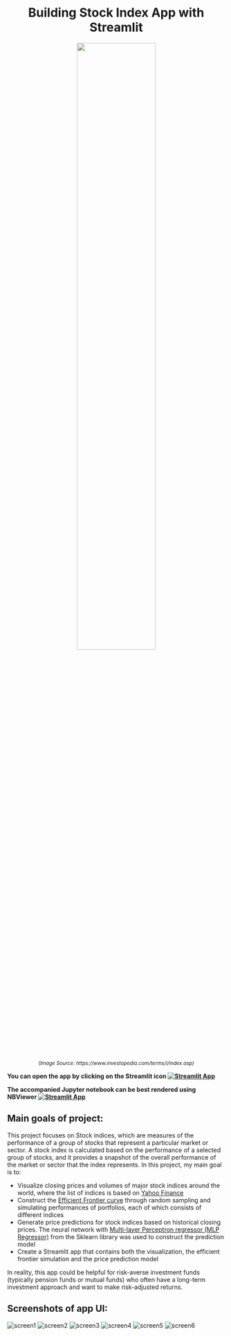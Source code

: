 <h1 align="center">
Building Stock Index App with Streamlit
</h1>

<p align="center">
<img src="https://www.investopedia.com/thmb/rw1cnmtQgCcEDVxuAybDFo1U3_E=/750x0/filters:no_upscale():max_bytes(150000):strip_icc():format(webp)/Term-Definitions_Index-665572b2712d4a6ca49b3f49179e3733.jpg" 
alt="" title="" width="60%" height="60%">
</p>
<p align="center">
<sup><i>(Image Source: https://www.investopedia.com/terms/i/index.asp)</i></sup>
</p>

<b>You can open the app by clicking on the Streamlit icon [![Streamlit App](https://static.streamlit.io/badges/streamlit_badge_black_white.svg)](https://namhaivu173-stock-index-app-indices-app-u8fcav.streamlit.app/)

The accompanied Jupyter notebook can be best rendered using NBViewer [![Streamlit App](https://camo.githubusercontent.com/c45f3816fe3efb095a64468c409bfbd40e971a85fdcc85fc101ee6aaa8943b10/68747470733a2f2f696d672e736869656c64732e696f2f62616467652f72656e6465722d6e627669657765722d6f72616e67652e7376673f636f6c6f72423d66333736323626636f6c6f72413d346434643464)](https://nbviewer.org/github/namhaivu173/Stock_Index_App/blob/9540b1455d11dc2b7309ad4ba7f06d631dcbe626/Indices_Dashboard.ipynb)
</b>

## Main goals of project:
This project focuses on Stock indices, which are measures of the performance of a group of stocks that represent a particular market or sector. A stock index is calculated based on the performance of a selected group of stocks, and it provides a snapshot of the overall performance of the market or sector that the index represents. In this project, my main goal is to:
- Visualize closing prices and volumes of major stock indices around the world, where the list of indices is based on [Yahoo Finance](https://finance.yahoo.com/world-indices/)
- Construct the [Efficient Frontier curve](https://www.investopedia.com/terms/e/efficientfrontier.asp) through random sampling and simulating performances of portfolios, each of which consists of different indices
- Generate price predictions for stock indices based on historical closing prices. The neural network with [Multi-layer Perceptron regressor (MLP Regressor)](https://scikit-learn.org/stable/modules/generated/sklearn.neural_network.MLPRegressor.html) from the Sklearn library was used to construct the prediction model
- Create a Streamlit app that contains both the visualization, the efficient frontier simulation and the price prediction model

In reality, this app could be helpful for risk-averse investment funds (typically pension funds or mutual funds) who often have a long-term investment approach and want to make risk-adjusted returns.

## Screenshots of app UI:
![screen1](https://github.com/namhaivu173/Stock_Index_App/blob/e535d4dfa634bc9d6276e744a0070b84f12db852/App%20Screenshots/s1.PNG)
![screen2](https://github.com/namhaivu173/Stock_Index_App/blob/c6509c880bf0fa66bbdddf9c0d999439ac997889/App%20Screenshots/s2.png)
![screen3](https://github.com/namhaivu173/Stock_Index_App/blob/c6509c880bf0fa66bbdddf9c0d999439ac997889/App%20Screenshots/s3.png)
![screen4](https://github.com/namhaivu173/Stock_Index_App/blob/c6509c880bf0fa66bbdddf9c0d999439ac997889/App%20Screenshots/s4.png)
![screen5](https://github.com/namhaivu173/Stock_Index_App/blob/e535d4dfa634bc9d6276e744a0070b84f12db852/App%20Screenshots/s5.png)
![screen6](https://github.com/namhaivu173/Stock_Index_App/blob/e535d4dfa634bc9d6276e744a0070b84f12db852/App%20Screenshots/s6.png)

<!-- (https://nbviewer.org/github/namhaivu173/Stock_Index_App/blob/main/Indices_Dashboard.ipynb) -->

